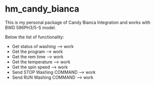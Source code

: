 # hm_candy_bianca

This is my personal package of Candy Bianca Integration and works with BWD 596PH3/5-S model.

Below the list of functionality:
 - Get status of washing --> work
 - Get the program --> work
 - Get the rem time --> work
 - Get the temperature --> work
 - Get the spin speed --> work
 - Send STOP Washing COMMAND --> work
 - Send RUN Washing COMMAND --> work



